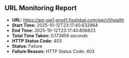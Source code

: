 ## URL Monitoring Report

- **URL:** https://api-gw1-prod1.fisglobal.com/gw/v1/health
- **Start Time:** 2025-10-12T23:17:40.632964
- **End Time:** 2025-10-12T23:17:40.806823
- **Total Time Taken:** 0.173859 seconds
- **HTTP Status Code:** 403
- **Status:** Failure
- **Failure Reason:** HTTP Status Code: 403
